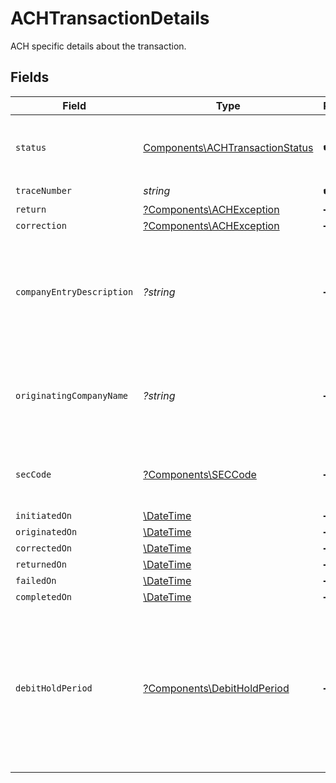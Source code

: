 # ACHTransactionDetails

ACH specific details about the transaction.


## Fields

| Field                                                                                                                                       | Type                                                                                                                                        | Required                                                                                                                                    | Description                                                                                                                                 | Example                                                                                                                                     |
| ------------------------------------------------------------------------------------------------------------------------------------------- | ------------------------------------------------------------------------------------------------------------------------------------------- | ------------------------------------------------------------------------------------------------------------------------------------------- | ------------------------------------------------------------------------------------------------------------------------------------------- | ------------------------------------------------------------------------------------------------------------------------------------------- |
| `status`                                                                                                                                    | [Components\ACHTransactionStatus](../../Models/Components/ACHTransactionStatus.md)                                                          | :heavy_check_mark:                                                                                                                          | Status of a transaction within the ACH lifecycle.                                                                                           |                                                                                                                                             |
| `traceNumber`                                                                                                                               | *string*                                                                                                                                    | :heavy_check_mark:                                                                                                                          | N/A                                                                                                                                         | 124782618117                                                                                                                                |
| `return`                                                                                                                                    | [?Components\ACHException](../../Models/Components/ACHException.md)                                                                         | :heavy_minus_sign:                                                                                                                          | N/A                                                                                                                                         |                                                                                                                                             |
| `correction`                                                                                                                                | [?Components\ACHException](../../Models/Components/ACHException.md)                                                                         | :heavy_minus_sign:                                                                                                                          | N/A                                                                                                                                         |                                                                                                                                             |
| `companyEntryDescription`                                                                                                                   | *?string*                                                                                                                                   | :heavy_minus_sign:                                                                                                                          | An optional override of the default NACHA company entry description for a transfer.                                                         | Gym dues                                                                                                                                    |
| `originatingCompanyName`                                                                                                                    | *?string*                                                                                                                                   | :heavy_minus_sign:                                                                                                                          | An optional override of the default NACHA company name for a transfer.                                                                      | Whole Body Fit                                                                                                                              |
| `secCode`                                                                                                                                   | [?Components\SECCode](../../Models/Components/SECCode.md)                                                                                   | :heavy_minus_sign:                                                                                                                          | Code used to identify the ACH authorization method.                                                                                         |                                                                                                                                             |
| `initiatedOn`                                                                                                                               | [\DateTime](https://www.php.net/manual/en/class.datetime.php)                                                                               | :heavy_minus_sign:                                                                                                                          | N/A                                                                                                                                         |                                                                                                                                             |
| `originatedOn`                                                                                                                              | [\DateTime](https://www.php.net/manual/en/class.datetime.php)                                                                               | :heavy_minus_sign:                                                                                                                          | N/A                                                                                                                                         |                                                                                                                                             |
| `correctedOn`                                                                                                                               | [\DateTime](https://www.php.net/manual/en/class.datetime.php)                                                                               | :heavy_minus_sign:                                                                                                                          | N/A                                                                                                                                         |                                                                                                                                             |
| `returnedOn`                                                                                                                                | [\DateTime](https://www.php.net/manual/en/class.datetime.php)                                                                               | :heavy_minus_sign:                                                                                                                          | N/A                                                                                                                                         |                                                                                                                                             |
| `failedOn`                                                                                                                                  | [\DateTime](https://www.php.net/manual/en/class.datetime.php)                                                                               | :heavy_minus_sign:                                                                                                                          | N/A                                                                                                                                         |                                                                                                                                             |
| `completedOn`                                                                                                                               | [\DateTime](https://www.php.net/manual/en/class.datetime.php)                                                                               | :heavy_minus_sign:                                                                                                                          | N/A                                                                                                                                         |                                                                                                                                             |
| `debitHoldPeriod`                                                                                                                           | [?Components\DebitHoldPeriod](../../Models/Components/DebitHoldPeriod.md)                                                                   | :heavy_minus_sign:                                                                                                                          | An optional override of your default ACH hold period in banking days. The hold period must be longer than or equal to your default setting. | 2-days                                                                                                                                      |